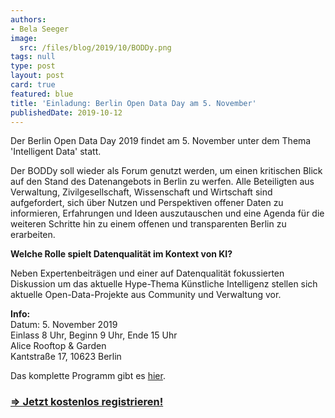 ```yaml
---
authors:
- Bela Seeger
image:
  src: /files/blog/2019/10/BODDy.png
tags: null
type: post
layout: post
card: true
featured: blue
title: 'Einladung: Berlin Open Data Day am 5. November'
publishedDate: 2019-10-12
---
```


Der Berlin Open Data Day 2019 findet am 5. November unter dem Thema 'Intelligent Data' statt. 

Der BODDy soll wieder als Forum genutzt werden, um einen kritischen Blick auf den Stand des Datenangebots in Berlin zu werfen. Alle Beteiligten aus Verwaltung, Zivilgesellschaft, Wissenschaft und Wirtschaft sind aufgefordert, sich über Nutzen und Perspektiven offener Daten zu informieren, Erfahrungen und Ideen auszutauschen und eine Agenda für die weiteren Schritte hin zu einem offenen und transparenten Berlin zu erarbeiten. 

**Welche Rolle spielt Datenqualität im Kontext von KI?**

Neben Expertenbeiträgen und einer auf Datenqualität fokussierten Diskussion um das aktuelle Hype-Thema Künstliche Intelligenz stellen sich aktuelle Open-Data-Projekte aus Community und Verwaltung vor. 

**Info:**<br>
Datum: 5. November 2019<br>
Einlass 8 Uhr, Beginn 9 Uhr, Ende 15 Uhr<br>
Alice Rooftop & Garden<br>
Kantstraße 17, 10623 Berlin<br>

Das komplette Programm gibt es [hier](/files/blog/2019/10/BODDy-Einladung.pdf).

### **[⇒ Jetzt kostenlos registrieren!](https://app.mateforevents.com/r/boddy19)**